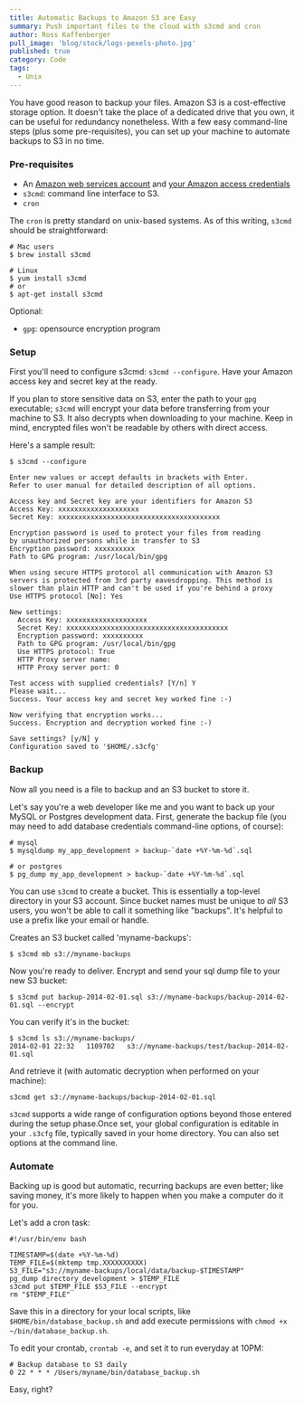 ```yaml
---
title: Automatic Backups to Amazon S3 are Easy
summary: Push important files to the cloud with s3cmd and cron
author: Ross Kaffenberger
pull_image: 'blog/stock/logs-pexels-photo.jpg'
published: true
category: Code
tags:
  - Unix
---
```


You have good reason to backup your files. Amazon S3 is a cost-effective storage option. It doesn't take the place of a dedicated drive that you own, it can be useful for redundancy nonetheless. With a few easy command-line steps (plus some pre-requisites), you can set up your machine to automate backups to S3 in no time.

### Pre-requisites

- An [Amazon web services account](http://aws.amazon.com/) and [your Amazon access credentials](http://aws.amazon.com/iam/)
- `s3cmd`: command line interface to S3.
- `cron`

The `cron` is pretty standard on unix-based systems. As of this writing, `s3cmd` should be straightforward:

```
# Mac users
$ brew install s3cmd

# Linux
$ yum install s3cmd
# or
$ apt-get install s3cmd
```

Optional:

- `gpg`: opensource encryption program

### Setup

First you'll need to configure s3cmd: `s3cmd --configure`. Have your Amazon access key and secret key at the ready.

If you plan to store sensitive data on S3, enter the path to your `gpg` executable; `s3cmd` will encrypt your data before transferring from your machine to S3. It also decrypts when downloading to your machine. Keep in mind, encrypted files won't be readable by others with direct access.

Here's a sample result:

```
$ s3cmd --configure

Enter new values or accept defaults in brackets with Enter.
Refer to user manual for detailed description of all options.

Access key and Secret key are your identifiers for Amazon S3
Access Key: xxxxxxxxxxxxxxxxxxxx
Secret Key: xxxxxxxxxxxxxxxxxxxxxxxxxxxxxxxxxxxxxxxx

Encryption password is used to protect your files from reading
by unauthorized persons while in transfer to S3
Encryption password: xxxxxxxxxx
Path to GPG program: /usr/local/bin/gpg

When using secure HTTPS protocol all communication with Amazon S3
servers is protected from 3rd party eavesdropping. This method is
slower than plain HTTP and can't be used if you're behind a proxy
Use HTTPS protocol [No]: Yes

New settings:
  Access Key: xxxxxxxxxxxxxxxxxxxx
  Secret Key: xxxxxxxxxxxxxxxxxxxxxxxxxxxxxxxxxxxxxxxx
  Encryption password: xxxxxxxxxx
  Path to GPG program: /usr/local/bin/gpg
  Use HTTPS protocol: True
  HTTP Proxy server name:
  HTTP Proxy server port: 0

Test access with supplied credentials? [Y/n] Y
Please wait...
Success. Your access key and secret key worked fine :-)

Now verifying that encryption works...
Success. Encryption and decryption worked fine :-)

Save settings? [y/N] y
Configuration saved to '$HOME/.s3cfg'
```

### Backup

Now all you need is a file to backup and an S3 bucket to store it.

Let's say you're a web developer like me and you want to back up your MySQL or Postgres development data. First, generate the backup file (you may need to add database credentials command-line options, of course):

```
# mysql
$ mysqldump my_app_development > backup-`date +%Y-%m-%d`.sql

# or postgres
$ pg_dump my_app_development > backup-`date +%Y-%m-%d`.sql
```

You can use `s3cmd` to create a bucket. This is essentially a top-level directory in your S3 account. Since bucket names must be unique to *all* S3 users, you won't be able to call it something like "backups". It's helpful to use a prefix like your email or handle.

Creates an S3 bucket called 'myname-backups':

```
$ s3cmd mb s3://myname-backups
```

Now you're ready to deliver. Encrypt and send your sql dump file to your new S3 bucket:

```
$ s3cmd put backup-2014-02-01.sql s3://myname-backups/backup-2014-02-01.sql --encrypt
```

You can verify it's in the bucket:

```
$ s3cmd ls s3://myname-backups/
2014-02-01 22:32   1109702   s3://myname-backups/test/backup-2014-02-01.sql
```

And retrieve it (with automatic decryption when performed on your machine):

```
s3cmd get s3://myname-backups/backup-2014-02-01.sql
```

`s3cmd` supports a wide range of configuration options beyond those entered during the setup phase.Once set, your global configuration is editable in your `.s3cfg` file, typically saved in your home directory. You can also set options at the command line.

### Automate

Backing up is good but automatic, recurring backups are even better; like saving money, it's more likely to happen when you make a computer do it for you.

Let's add a cron task:

```
#!/usr/bin/env bash

TIMESTAMP=$(date +%Y-%m-%d)
TEMP_FILE=$(mktemp tmp.XXXXXXXXXX)
S3_FILE="s3://myname-backups/local/data/backup-$TIMESTAMP"
pg_dump directory_development > $TEMP_FILE
s3cmd put $TEMP_FILE $S3_FILE --encrypt
rm "$TEMP_FILE"
```
Save this in a directory for your local scripts, like `$HOME/bin/database_backup.sh` and add execute permissions with `chmod +x ~/bin/database_backup.sh`.

To edit your crontab, `crontab -e`, and set it to run everyday at 10PM:

```
# Backup database to S3 daily
0 22 * * * /Users/myname/bin/database_backup.sh
```
Easy, right?
